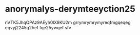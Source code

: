 # anorymalys-derymteeyction25
nVTK5JhqQPAz9AEyh0lX9KU2m
grrymrymrymyreqfmgqeqeg
eqvyj2245q2hef
fqe25ywqef
sfv
